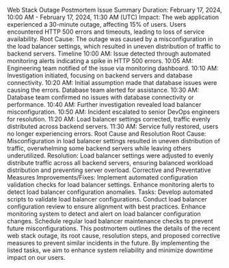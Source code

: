 Web Stack Outage Postmortem
Issue Summary
Duration: February 17, 2024, 10:00 AM - February 17, 2024, 11:30 AM (UTC)
Impact: The web application experienced a 30-minute outage, affecting 15% of users. Users encountered HTTP 500 errors and timeouts, leading to loss of service availability.
Root Cause: The outage was caused by a misconfiguration in the load balancer settings, which resulted in uneven distribution of traffic to backend servers.
Timeline
10:00 AM: Issue detected through automated monitoring alerts indicating a spike in HTTP 500 errors.
10:05 AM: Engineering team notified of the issue via monitoring dashboard.
10:10 AM: Investigation initiated, focusing on backend servers and database connectivity.
10:20 AM: Initial assumption made that database issues were causing the errors. Database team alerted for assistance.
10:30 AM: Database team confirmed no issues with database connectivity or performance.
10:40 AM: Further investigation revealed load balancer misconfiguration.
10:50 AM: Incident escalated to senior DevOps engineers for resolution.
11:20 AM: Load balancer settings corrected, traffic evenly distributed across backend servers.
11:30 AM: Service fully restored, users no longer experiencing errors.
Root Cause and Resolution
Root Cause: Misconfiguration in load balancer settings resulted in uneven distribution of traffic, overwhelming some backend servers while leaving others underutilized.
Resolution: Load balancer settings were adjusted to evenly distribute traffic across all backend servers, ensuring balanced workload distribution and preventing server overload.
Corrective and Preventative Measures
Improvements/Fixes:
Implement automated configuration validation checks for load balancer settings.
Enhance monitoring alerts to detect load balancer configuration anomalies.
Tasks:
Develop automated scripts to validate load balancer configurations.
Conduct load balancer configuration review to ensure alignment with best practices.
Enhance monitoring system to detect and alert on load balancer configuration changes.
Schedule regular load balancer maintenance checks to prevent future misconfigurations.
This postmortem outlines the details of the recent web stack outage, its root cause, resolution steps, and proposed corrective measures to prevent similar incidents in the future. By implementing the listed tasks, we aim to enhance system reliability and minimize downtime impact on our users.
